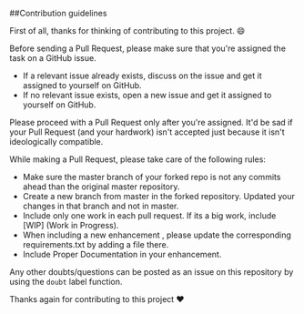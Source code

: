 ##Contribution guidelines

First of all, thanks for thinking of contributing to this project. :smile:

Before sending a Pull Request, please make sure that you're assigned the task on a GitHub issue.

- If a relevant issue already exists, discuss on the issue and get it assigned to yourself on GitHub.
- If no relevant issue exists, open a new issue and get it assigned to yourself on GitHub.

Please proceed with a Pull Request only after you're assigned. It'd be sad if your Pull Request (and your hardwork) isn't accepted just because it isn't ideologically compatible.

While making a Pull Request, please take care of the following rules: 

- Make sure the master branch of your forked repo is not any commits ahead than the original master repository.
- Create a new branch from master in the forked repository. Updated your changes in that branch and not in master.
- Include only one work in each pull request. If its a big work, include [WIP] (Work in Progress).
- When including a new enhancement , please update the corresponding requirements.txt by adding a file there.
- Include Proper Documentation in your enhancement.

Any other doubts/questions can be posted as an issue on this repository by using the `doubt` label function.

Thanks again for contributing to this project :heart:
 